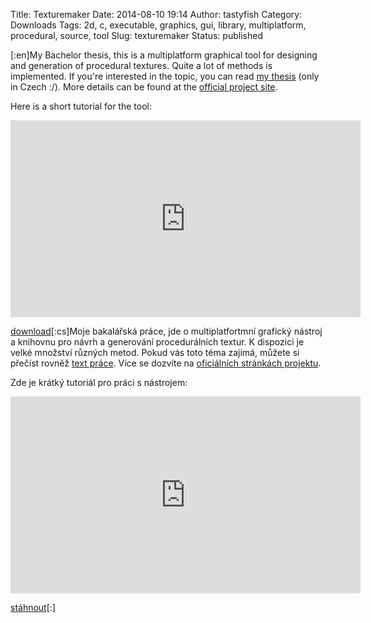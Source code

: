 Title: Texturemaker
Date: 2014-08-10 19:14
Author: tastyfish
Category: Downloads
Tags: 2d, c, executable, graphics, gui, library, multiplatform, procedural, source, tool
Slug: texturemaker
Status: published

\[:en\]My Bachelor thesis, this is a multiplatform graphical tool for
designing and generation of procedural textures. Quite a lot of methods
is implemented. If you're interested in the topic, you can read [my
thesis](https://www.dropbox.com/s/2uslhok32tg7p7c/BP%20elektronicka%20verze.pdf?dl=0)
(only in Czech :/). More details can be found at the [official project
site](http://tastyfish.cz/ptdesigner.html).

Here is a short tutorial for the tool:

<iframe src="https://www.youtube.com/embed/n5fy9sr6iAQ?rel=0&amp;showinfo=0" width="560" height="315" frameborder="0" allowfullscreen="allowfullscreen"></iframe>

[download](https://www.dropbox.com/s/5xl0999w2wp0tcf/pt_designer_win.zip?dl=0)\[:cs\]Moje
bakalářská práce, jde o multiplatfortmní grafický nástroj a knihovnu pro
návrh a generování procedurálních textur. K dispozici je velké množství
různých metod. Pokud vás toto téma zajímá, můžete si přečíst rovněž
[text
práce](https://www.dropbox.com/s/2uslhok32tg7p7c/BP%20elektronicka%20verze.pdf?dl=0).
Více se dozvíte na [oficiálních stránkách
projektu](http://tastyfish.cz/ptdesigner.html).

Zde je krátký tutoriál pro práci s nástrojem:

<iframe src="https://www.youtube.com/embed/n5fy9sr6iAQ?rel=0&amp;showinfo=0" width="560" height="315" frameborder="0" allowfullscreen="allowfullscreen"></iframe>

[stáhnout](https://www.dropbox.com/s/5xl0999w2wp0tcf/pt_designer_win.zip?dl=0)\[:\]
